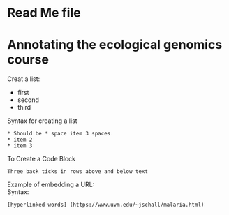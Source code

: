 # Read Me file 

# Annotating the ecological genomics course 
 
Creat a list:
* first   
* second   
* third   

Syntax for creating a list   

```
* Should be * space item 3 spaces    
* item 2   
* item 3
```

To Create a Code Block   
```
Three back ticks in rows above and below text
```
Example of embedding a URL:   
Syntax:   
```
[hyperlinked words] (https://www.uvm.edu/~jschall/malaria.html)
```

